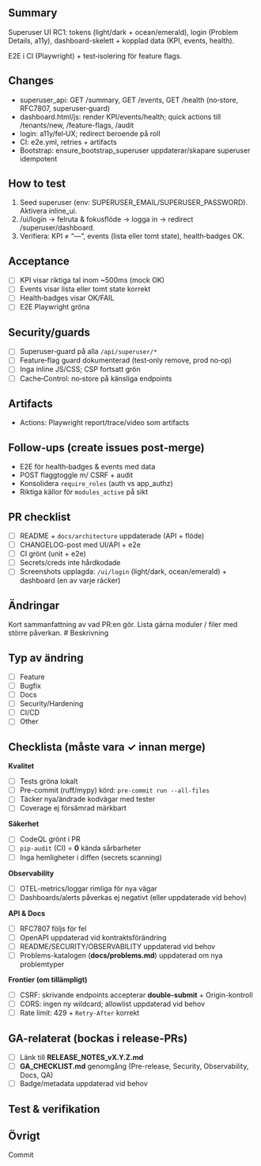 <!-- Suggested title: Superuser UI RC1: tokens, login, dashboard + e2e -->

## Summary

Superuser UI RC1: tokens (light/dark + ocean/emerald), login (Problem Details, a11y),
dashboard-skelett + kopplad data (KPI, events, health).

E2E i CI (Playwright) + test‑isolering för feature flags.

## Changes

- superuser_api: GET /summary, GET /events, GET /health (no‑store, RFC7807, superuser‑guard)
- dashboard.html/js: render KPI/events/health; quick actions till /tenants/new, /feature-flags, /audit
- login: a11y/fel‑UX; redirect beroende på roll
- CI: e2e.yml, retries + artifacts
- Bootstrap: ensure_bootstrap_superuser uppdaterar/skapare superuser idempotent

## How to test

1) Seed superuser (env: SUPERUSER_EMAIL/SUPERUSER_PASSWORD). Aktivera inline_ui.
2) /ui/login → felruta & fokusflöde → logga in → redirect /superuser/dashboard.
3) Verifiera: KPI ≠ “—”, events (lista eller tomt state), health‑badges OK.

## Acceptance

- [ ] KPI visar riktiga tal inom ~500ms (mock OK)
- [ ] Events visar lista eller tomt state korrekt
- [ ] Health‑badges visar OK/FAIL
- [ ] E2E Playwright gröna

## Security/guards

- [ ] Superuser‑guard på alla `/api/superuser/*`
- [ ] Feature‑flag guard dokumenterad (test‑only remove, prod no‑op)
- [ ] Inga inline JS/CSS; CSP fortsatt grön
- [ ] Cache‑Control: no‑store på känsliga endpoints

## Artifacts

- Actions: Playwright report/trace/video som artifacts

## Follow‑ups (create issues post‑merge)

- E2E för health‑badges & events med data
- POST flaggtoggle m/ CSRF + audit
- Konsolidera `require_roles` (auth vs app_authz)
- Riktiga källor för `modules_active` på sikt

## PR checklist

- [ ] README + `docs/architecture` uppdaterade (API + flöde)
- [ ] CHANGELOG-post med UI/API + e2e
- [ ] CI grönt (unit + e2e)
- [ ] Secrets/creds inte hårdkodade
- [ ] Screenshots upplagda: `/ui/login` (light/dark, ocean/emerald) + dashboard (en av varje räcker)
## Ändringar
Kort sammanfattning av vad PR:en gör. Lista gärna moduler / filer med större påverkan.
﻿# Beskrivning
<!-- Kort vad som ändras och varför -->

## Typ av ändring
- [ ] Feature
- [ ] Bugfix
- [ ] Docs
- [ ] Security/Hardening
- [ ] CI/CD
- [ ] Other

## Checklista (måste vara ✓ innan merge)
**Kvalitet**
- [ ] Tests gröna lokalt
- [ ] Pre-commit (ruff/mypy) körd: `pre-commit run --all-files`
- [ ] Täcker nya/ändrade kodvägar med tester
- [ ] Coverage ej försämrad märkbart

**Säkerhet**
- [ ] CodeQL grönt i PR
- [ ] `pip-audit` (CI) = **0** kända sårbarheter
- [ ] Inga hemligheter i diffen (secrets scanning)

**Observability**
- [ ] OTEL-metrics/loggar rimliga för nya vägar
- [ ] Dashboards/alerts påverkas ej negativt (eller uppdaterade vid behov)

**API & Docs**
- [ ] RFC7807 följs för fel
- [ ] OpenAPI uppdaterad vid kontraktsförändring
- [ ] README/SECURITY/OBSERVABILITY uppdaterad vid behov
- [ ] Problems-katalogen (**docs/problems.md**) uppdaterad om nya problemtyper

**Frontier (om tillämpligt)**
- [ ] CSRF: skrivande endpoints accepterar **double-submit** + Origin-kontroll
- [ ] CORS: ingen ny wildcard; allowlist uppdaterad vid behov
- [ ] Rate limit: 429 + `Retry-After` korrekt

## GA-relaterat (bockas i release-PRs)
- [ ] Länk till **RELEASE_NOTES_vX.Y.Z.md**
- [ ] **GA_CHECKLIST.md** genomgång (Pre-release, Security, Observability, Docs, QA)
- [ ] Badge/metadata uppdaterad vid behov

## Test & verifikation
<!-- Hur verifierades ändringen? Lägg gärna med manuell testnotering / screenshots -->

## Övrigt
<!-- Risker, rollbacks, migrations, mm. -->

Commit
